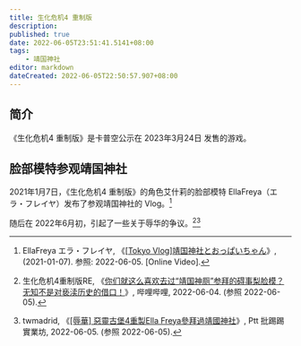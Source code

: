 ```yaml
---
title: 生化危机4 重制版
description:
published: true
date: 2022-06-05T23:51:41.5141+08:00
tags:
    - 靖国神社
editor: markdown
dateCreated: 2022-06-05T22:50:57.907+08:00
---
```


## 简介

《生化危机4 重制版》是卡普空公示在 2023年3月24日 发售的游戏。

## 脸部模特参观靖国神社

2021年1月7日，《生化危机4 重制版》的角色艾什莉的脸部模特 EllaFreya（エラ・フレイヤ）发布了参观靖国神社的 Vlog。[^P_tLaaZvZ4s]

[^P_tLaaZvZ4s]: EllaFreya エラ・フレイヤ, 《[[Tokyo Vlog]靖国神社とおっぱいちゃん](https://archive.ph/2eWcx "https://www.youtube.com/watch?v=P_tLaaZvZ4s")》, (2021-01-07). 参照: 2022-06-05. [Online Video].

随后在 2022年6月初，引起了一些关于辱华的争议。[^7eOAW][^1654424250]

[^7eOAW]: 生化危机4重制版RE, 《[你们就这么喜欢去过“靖国神厕”参拜的碍事梨脸模？无知不是对亵渎历史的借口！](https://archive.ph/7eOAW "https://www.bilibili.com/video/BV1U5411Q7tf")》, 哔哩哔哩, 2022-06-04. (参照 2022-06-05).

[^1654424250]: twmadrid, 《[[辱華] 惡靈古堡4重製Ella Freya參拜過靖國神社](https://web.archive.org/web/20220605143635/https://www.ptt.cc/bbs/C_Chat/M.1654424250.A.533.html)》, Ptt 批踢踢實業坊, 2022-06-05. (参照 2022-06-05).
